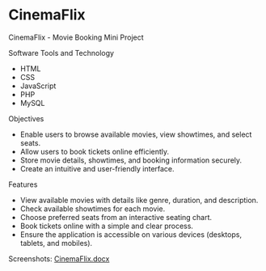 # CinemaFlix
CinemaFlix - Movie Booking Mini Project

Software Tools and Technology
<ul>
  <li>HTML</li>
  <li>CSS</li>
  <li>JavaScript</li>
  <li>PHP</li>
  <li>MySQL</li>
</ul>
Objectives
<ul>
  <li>Enable users to browse available movies, view showtimes, and select seats.</li>
  <li>Allow users to book tickets online efficiently.</li>
  <li>Store movie details, showtimes, and booking information securely.</li>
  <li>Create an intuitive and user-friendly interface.</li>
</ul>
Features
<ul>
  <li>View available movies with details like genre, duration, and description.</li>
  <li>Check available showtimes for each movie.</li>
  <li>Choose preferred seats from an interactive seating chart.</li>
  <li>Book tickets online with a simple and clear process.</li>
  <li>Ensure the application is accessible on various devices (desktops, tablets, and mobiles).</li>
</ul>


Screenshots:
[CinemaFlix.docx](https://github.com/user-attachments/files/15920250/CinemaFlix.docx)
